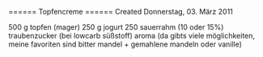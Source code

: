 
====== Topfencreme ======
Created Donnerstag, 03. März 2011

500 g topfen (mager)
250 g jogurt
250 sauerrahm (10 oder 15%)
traubenzucker (bei lowcarb süßstoff)
aroma (da gibts viele möglichkeiten, meine favoriten sind bitter mandel + gemahlene mandeln oder vanille)

